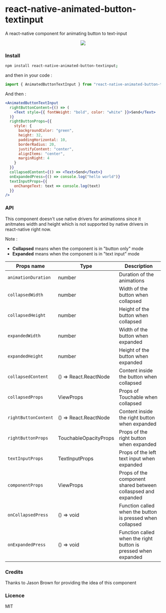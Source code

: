 # react-native-animated-button-textinput

A react-native component for animating button to text-input

<p style="text-align:center;">
<img src="https://imgur.com/U0RwpJj.gif"/>
</p>

### Install

```bash
npm install react-native-animated-button-textinput;
```

and then in your code :

```js
import { AnimatedButtonTextInput } from "react-native-animated-button-textinput";
```

And then :

```jsx
<AnimatedButtonTextInput
  rightButtonContent={() => (
    <Text style={{ fontWeight: "bold", color: "white" }}>Send</Text>
  )}
  rightButtonProps={{
    style: {
      backgroundColor: "green",
      height: 32,
      paddingHorizontal: 10,
      borderRadius: 20,
      justifyContent: "center",
      alignItems: "center",
      marginRight: 4
    }
  }}
  collapsedContent={() => <Text>Send</Text>}
  onExpandedPress={() => console.log("hello world")}
  textInputProps={{
    onChangeText: text => console.log(text)
  }}
/>
```

### API

This component doesn't use native drivers for animationns since it anitmates width and height which is not supported by native drivers in react-native right now.

Note :

- **Collapsed** means when the component is in "button only" mode
- **Expanded** means when the component is in "text input" mode

| Props name           | Type                  | Description                                                    |
| -------------------- | --------------------- | -------------------------------------------------------------- |
| `animationDuration`  | number                | Duration of the animations                                     |
| `collapsedWidth`     | number                | Width of the button when collapsed                             |
| `collapsedHeight`    | number                | Height of the button when collapsed                            |
| `expandedWidth`      | number                | Width of the button when expanded                              |
| `expandedHeight`     | number                | Height of the button when expanded                             |
| `collapsedContent`   | () => React.ReactNode | Content inside the button when collapsed                       |
| `collapsedProps`     | ViewProps             | Props of Touchable when collapsed                              |
| `rightButtonContent` | () => React.ReactNode | Content inside the right button when expanded                  |
| `rightButtonProps`   | TouchableOpacityProps | Props of the right button when expanded                        |
| `textInputProps`     | TextInputProps        | Props of the left text input when expanded                     |
| `componentProps`     | ViewProps             | Props of the component shared between collaspsed and expanded  |
| `onCollapsedPress`   | () => void            | Function called when the button is pressed when collapsed      |
| `onExpandedPress`    | () => void            | Function called when the right button is pressed when expanded |

### Credits

Thanks to Jason Brown for providing the idea of this component

### Licence

MIT

